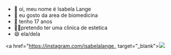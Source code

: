 - 👋 oi, meu nome é Isabela Lange
- 👀 eu gosto da area de biomedicina
- 🌱 tenho 17 anos
- 💅🏻pretendo ter uma clinica de estetica
- 😄 ela/dela

<a href="https://instagram.com/isabelalange_ target="_blank"><img loading="lazy" src="https://img.shields.io/badge/-Instagram-%23E4405F?style=for-the-badge&logo=instagram&logoColor=white" target="_blank"></a>
